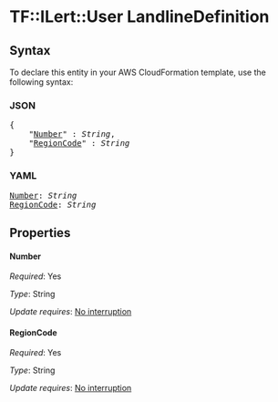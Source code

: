 # TF::ILert::User LandlineDefinition

## Syntax

To declare this entity in your AWS CloudFormation template, use the following syntax:

### JSON

<pre>
{
    "<a href="#number" title="Number">Number</a>" : <i>String</i>,
    "<a href="#regioncode" title="RegionCode">RegionCode</a>" : <i>String</i>
}
</pre>

### YAML

<pre>
<a href="#number" title="Number">Number</a>: <i>String</i>
<a href="#regioncode" title="RegionCode">RegionCode</a>: <i>String</i>
</pre>

## Properties

#### Number

_Required_: Yes

_Type_: String

_Update requires_: [No interruption](https://docs.aws.amazon.com/AWSCloudFormation/latest/UserGuide/using-cfn-updating-stacks-update-behaviors.html#update-no-interrupt)

#### RegionCode

_Required_: Yes

_Type_: String

_Update requires_: [No interruption](https://docs.aws.amazon.com/AWSCloudFormation/latest/UserGuide/using-cfn-updating-stacks-update-behaviors.html#update-no-interrupt)

